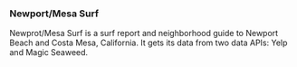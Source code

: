 ### Newport/Mesa Surf

Newprot/Mesa Surf is a surf report and neighborhood guide to Newport Beach and
Costa Mesa, California. It gets its data from two data APIs: Yelp and
Magic Seaweed.
